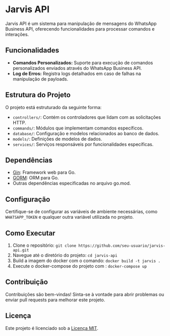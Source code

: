 # Jarvis API

Jarvis API é um sistema para manipulação de mensagens do WhatsApp Business API, oferecendo funcionalidades para processar comandos e interações.

## Funcionalidades

- **Comandos Personalizados:** Suporte para execução de comandos personalizados enviados através do WhatsApp Business API.
- **Log de Erros:** Registra logs detalhados em caso de falhas na manipulação de payloads.

## Estrutura do Projeto

O projeto está estruturado da seguinte forma:

- `controllers/`: Contém os controladores que lidam com as solicitações HTTP.
- `commands/`: Módulos que implementam comandos específicos.
- `database/`: Configuração e modelos relacionados ao banco de dados.
- `models/`: Definições de modelos de dados.
- `services/`: Serviços responsáveis por funcionalidades específicas.

## Dependências

- [Gin](https://github.com/gin-gonic/gin): Framework web para Go.
- [GORM](https://gorm.io/): ORM para Go.
- Outras dependências especificadas no arquivo go.mod.

## Configuração

Certifique-se de configurar as variáveis de ambiente necessárias, como `WHATSAPP_TOKEN` e qualquer outra variável utilizada no projeto.

## Como Executar

1. Clone o repositório: `git clone https://github.com/seu-usuario/jarvis-api.git`
2. Navegue até o diretório do projeto: `cd jarvis-api`
3. Build a imagem do docker com o comando: `docker build -t jarvis .`
4. Execute o docker-compose do projeto com : `docker-compose up`

## Contribuição

Contribuições são bem-vindas! Sinta-se à vontade para abrir problemas ou enviar pull requests para melhorar este projeto.

## Licença

Este projeto é licenciado sob a [Licença MIT](LICENSE).

